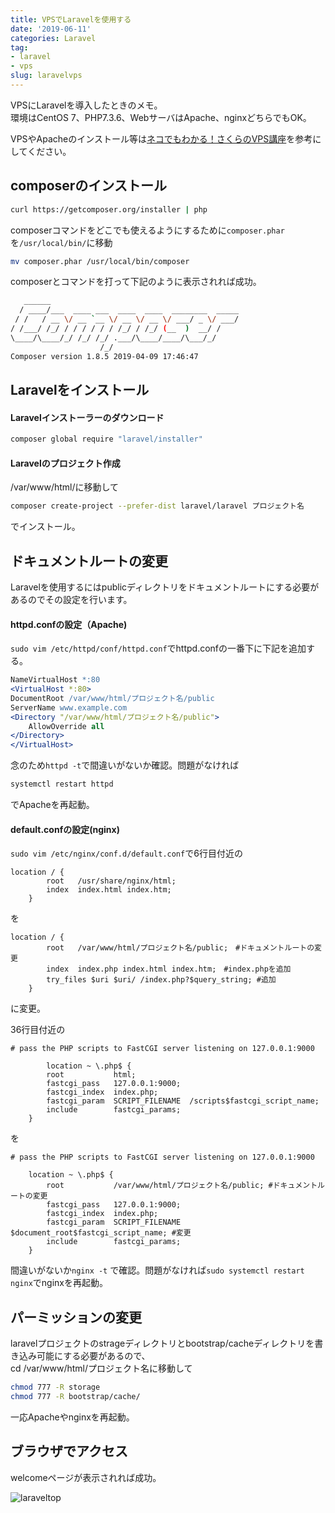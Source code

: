 ```yaml
---
title: VPSでLaravelを使用する
date: '2019-06-11'
categories: Laravel
tag:
- laravel
- vps
slug: laravelvps
---
```


VPSにLaravelを導入したときのメモ。  
環境はCentOS 7、PHP7.3.6、WebサーバはApache、nginxどちらでもOK。  

VPSやApacheのインストール等は[ネコでもわかる！さくらのVPS講座](https://knowledge.sakura.ad.jp/7938/)を参考にしてください。  

## composerのインストール



```sh
curl https://getcomposer.org/installer | php
```

composerコマンドをどこでも使えるようにするために`composer.phar`を`/usr/local/bin/`に移動

```sh
mv composer.phar /usr/local/bin/composer
```

composerとコマンドを打って下記のように表示されれば成功。

```sh
   ______
  / ____/___  ____ ___  ____  ____  ________  _____
 / /   / __ \/ __ `__ \/ __ \/ __ \/ ___/ _ \/ ___/
/ /___/ /_/ / / / / / / /_/ / /_/ (__  )  __/ /
\____/\____/_/ /_/ /_/ .___/\____/____/\___/_/
                    /_/
Composer version 1.8.5 2019-04-09 17:46:47

```


## Laravelをインストール

#### Laravelインストーラーのダウンロード

```sh
composer global require "laravel/installer"
```


#### Laravelのプロジェクト作成

/var/www/html/に移動して

```sh
composer create-project --prefer-dist laravel/laravel プロジェクト名
```

でインストール。

## ドキュメントルートの変更

Laravelを使用するにはpublicディレクトリをドキュメントルートにする必要があるのでその設定を行います。

#### httpd.confの設定（Apache)

`sudo vim /etc/httpd/conf/httpd.conf`でhttpd.confの一番下に下記を追加する。  

```apache
NameVirtualHost *:80
<VirtualHost *:80>
DocumentRoot /var/www/html/プロジェクト名/public
ServerName www.example.com
<Directory "/var/www/html/プロジェクト名/public">
    AllowOverride all
</Directory>
</VirtualHost>
```

念のため`httpd -t`で間違いがないか確認。問題がなければ
```sh
systemctl restart httpd
```

でApacheを再起動。


#### default.confの設定(nginx)

`sudo vim /etc/nginx/conf.d/default.conf`で6行目付近の

```nginx
location / {
        root   /usr/share/nginx/html;
        index  index.html index.htm;
    }
```

を

```nginx
location / {
        root   /var/www/html/プロジェクト名/public;　#ドキュメントルートの変更
        index  index.php index.html index.htm;　#index.phpを追加
        try_files $uri $uri/ /index.php?$query_string; #追加
    }
```

に変更。

36行目付近の

```nginx
# pass the PHP scripts to FastCGI server listening on 127.0.0.1:9000

        location ~ \.php$ {
        root           html;
        fastcgi_pass   127.0.0.1:9000;
        fastcgi_index  index.php;
        fastcgi_param  SCRIPT_FILENAME  /scripts$fastcgi_script_name;
        include        fastcgi_params;
    }
```

を

```nginx
# pass the PHP scripts to FastCGI server listening on 127.0.0.1:9000

    location ~ \.php$ {
        root           /var/www/html/プロジェクト名/public; #ドキュメントルートの変更
        fastcgi_pass   127.0.0.1:9000;
        fastcgi_index  index.php;
        fastcgi_param  SCRIPT_FILENAME  $document_root$fastcgi_script_name; #変更
        include        fastcgi_params;
    }
```

間違いがないか`nginx -t` で確認。問題がなければ`sudo systemctl restart nginx`でnginxを再起動。

## パーミッションの変更

laravelプロジェクトのstrageディレクトリとbootstrap/cacheディレクトリを書き込み可能にする必要があるので、  
cd /var/www/html/プロジェクト名に移動して

```sh
chmod 777 -R storage
chmod 777 -R bootstrap/cache/
```

一応Apacheやnginxを再起動。

## ブラウザでアクセス

welcomeページが表示されれば成功。  

![laraveltop](../../../images/laraveltop.png)
